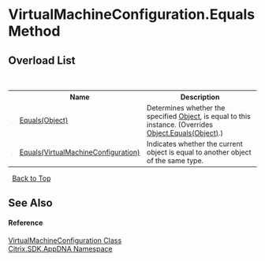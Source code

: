 # VirtualMachineConfiguration.Equals Method 
 


## Overload List
&nbsp;<table><tr><th></th><th>Name</th><th>Description</th></tr><tr><td>![Public method](media/pubmethod.gif "Public method")</td><td><a href="M_Citrix_SDK_AppDNA_VirtualMachineConfiguration_Equals_1">Equals(Object)</a></td><td>
Determines whether the specified <a href="http://msdn2.microsoft.com/en-us/library/e5kfa45b" target="_blank">Object</a>, is equal to this instance.
 (Overrides <a href="http://msdn2.microsoft.com/en-us/library/bsc2ak47" target="_blank">Object.Equals(Object)</a>.)</td></tr><tr><td>![Public method](media/pubmethod.gif "Public method")</td><td><a href="M_Citrix_SDK_AppDNA_VirtualMachineConfiguration_Equals">Equals(VirtualMachineConfiguration)</a></td><td>
Indicates whether the current object is equal to another object of the same type.</td></tr></table>&nbsp;
<a href="#virtualmachineconfiguration.equals-method">Back to Top</a>

## See Also


#### Reference
<a href="T_Citrix_SDK_AppDNA_VirtualMachineConfiguration">VirtualMachineConfiguration Class</a><br /><a href="N_Citrix_SDK_AppDNA">Citrix.SDK.AppDNA Namespace</a><br />